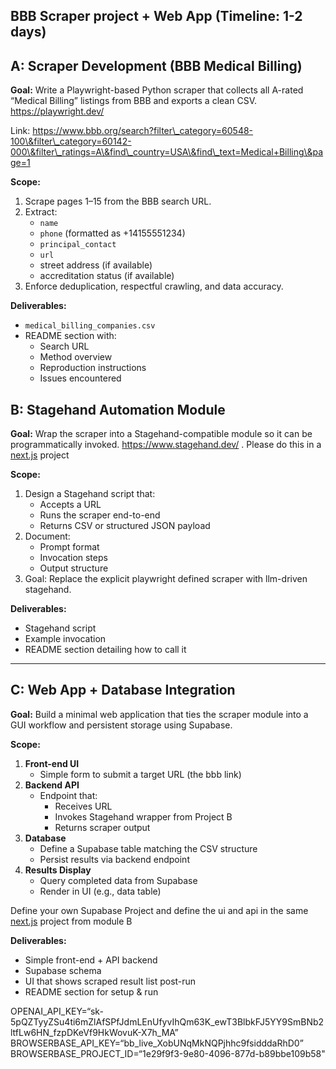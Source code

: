 ## **BBB Scraper project \+ Web App (Timeline: 1-2 days)**

## **A: Scraper Development (BBB Medical Billing)**

**Goal:** Write a Playwright-based Python scraper that collects all A-rated “Medical Billing” listings from BBB and exports a clean CSV. https://playwright.dev/

Link: https://www.bbb.org/search?filter\_category=60548-100\&filter\_category=60142-000\&filter\_ratings=A\&find\_country=USA\&find\_text=Medical+Billing\&page=1

**Scope:**

1. Scrape pages 1–15 from the BBB search URL.  
2. Extract:  
   * `name`  
   * `phone` (formatted as \+14155551234)  
   * `principal_contact`  
   * `url`  
   * street address (if available)  
   * accreditation status (if available)  
3. Enforce deduplication, respectful crawling, and data accuracy.

**Deliverables:**

* `medical_billing_companies.csv`  
* README section with:  
  * Search URL  
  * Method overview  
  * Reproduction instructions  
  * Issues encountered

## **B: Stagehand Automation Module**

**Goal:** Wrap the scraper into a Stagehand-compatible module so it can be programmatically invoked. https://www.stagehand.dev/ . Please do this in a [next.js](http://next.js) project

**Scope:**

1. Design a Stagehand script that:  
   * Accepts a URL  
   * Runs the scraper end-to-end  
   * Returns CSV or structured JSON payload  
2. Document:  
   * Prompt format  
   * Invocation steps  
   * Output structure  
3. Goal: Replace the explicit playwright defined scraper with llm-driven stagehand.

**Deliverables:**

* Stagehand script  
* Example invocation  
* README section detailing how to call it

---

## **C: Web App \+ Database Integration**

**Goal:** Build a minimal web application that ties the scraper module into a GUI workflow and persistent storage using Supabase.

**Scope:**

1. **Front-end UI**  
   * Simple form to submit a target URL (the bbb link)  
2. **Backend API**  
   * Endpoint that:  
     * Receives URL  
     * Invokes Stagehand wrapper from Project B  
     * Returns scraper output  
3. **Database**  
   * Define a Supabase table matching the CSV structure  
   * Persist results via backend endpoint  
4. **Results Display**  
   * Query completed data from Supabase  
   * Render in UI (e.g., data table)

Define your own Supabase Project and define the ui and api in the same [next.js](http://next.js) project from module B

**Deliverables:**

* Simple front-end \+ API backend  
* Supabase schema  
* UI that shows scraped result list post-run  
* README section for setup & run

OPENAI\_API\_KEY=“sk-5pQZTyyZSu4ti6mZlAfSPfJdmLEnUfyvIhQm63K\_ewT3BlbkFJ5YY9SmBNb2ltfLw6HN\_fzpDKeVf9HkWovuK-X7h\_MA”  
​​BROWSERBASE\_API\_KEY=“bb\_live\_XobUNqMkNQPjhhc9fsidddaRhD0”  
BROWSERBASE\_PROJECT\_ID=“1e29f9f3-9e80-4096-877d-b89bbe109b58"

